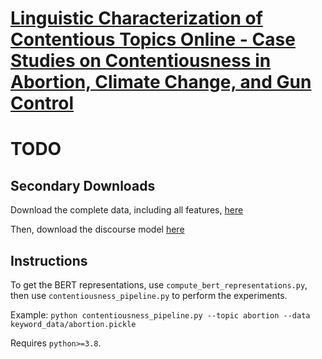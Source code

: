 # [Linguistic Characterization of Contentious Topics Online - Case Studies on Contentiousness in Abortion, Climate Change, and Gun Control](https://arxiv.org/abs/2108.13556)
# TODO
## Secondary Downloads

Download the complete data, including all features, [here](https://drive.google.com/drive/folders/1xbCLYsCouM1xQ44riU3BjTl-oAtOnRHe?usp=sharing)

Then, download the discourse model [here](https://drive.google.com/file/d/19nBGPPnqaUNN0gGFW1dgYZ_N1EXjZhXB/view?usp=sharing)

## Instructions

To get the BERT representations, use `compute_bert_representations.py`, then use `contentiousness_pipeline.py` to
perform the experiments.

Example: `python contentiousness_pipeline.py --topic abortion --data keyword_data/abortion.pickle`

Requires `python>=3.8`.
